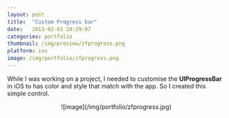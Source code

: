 ```yaml
---
layout: post
title:  "Custom Progress bar"
date:   2013-02-03 20:29:07
categories: portfolio
thumbnail: /img/preview/zfprogress.png
platform: ios
image: /img/portfolio/zfprogress.png
---
```


While I was working on a project, I needed to customise the **UIProgressBar** in iOS to has color and style that match with the app. So I created this simple control.

<center>
![image](/img/portfolio/zfprogress.jpg)
</center>